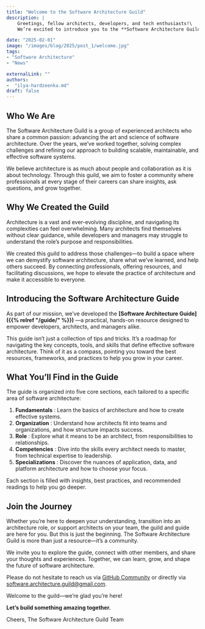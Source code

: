 ```yaml
---
title: "Welcome to the Software Architecture Guild"
description: |
    Greetings, fellow architects, developers, and tech enthusiasts!\
    We’re excited to introduce you to the **Software Architecture Guild**, a community dedicated to growing, learning, and sharing knowledge in the field of software architecture. Whether you’re a developer looking to expand your skills, an architect striving to refine your craft, or a manager seeking to better understand architectural roles, you’ve come to the right place.

date: "2025-02-01"
image: "/images/blog/2025/post_1/welcome.jpg"                
tags:                     
- "Software Architecture"
- "News"

externalLink: ""
authors:
-  "ilya-hardzeenka.md"
draft: false
---
```

## Who We Are

The Software Architecture Guild is a group of experienced architects who share a common passion: advancing the art and science of software architecture. Over the years, we’ve worked together, solving complex challenges and refining our approach to building scalable, maintainable, and effective software systems.

We believe architecture is as much about people and collaboration as it is about technology. Through this guild, we aim to foster a community where professionals at every stage of their careers can share insights, ask questions, and grow together.

## Why We Created the Guild

Architecture is a vast and ever-evolving discipline, and navigating its complexities can feel overwhelming. Many architects find themselves without clear guidance, while developers and managers may struggle to understand the role’s purpose and responsibilities.

We created this guild to address those challenges—to build a space where we can demystify software architecture, share what we’ve learned, and help others succeed. By connecting professionals, offering resources, and facilitating discussions, we hope to elevate the practice of architecture and make it accessible to everyone.

## Introducing the Software Architecture Guide

As part of our mission, we’ve developed the **[Software Architecture Guide]({{% relref "/guide/" %}})** —a practical, hands-on resource designed to empower developers, architects, and managers alike.

This guide isn’t just a collection of tips and tricks. It’s a roadmap for navigating the key concepts, tools, and skills that define effective software architecture. Think of it as a compass, pointing you toward the best resources, frameworks, and practices to help you grow in your career.

## What You’ll Find in the Guide

The guide is organized into five core sections, each tailored to a specific area of software architecture:

1. **Fundamentals** : Learn the basics of architecture and how to create effective systems.
2. **Organization** : Understand how architects fit into teams and organizations, and how structure impacts success.
3. **Role** : Explore what it means to be an architect, from responsibilities to relationships.
4. **Competencies** : Dive into the skills every architect needs to master, from technical expertise to leadership.
5. **Specializations** : Discover the nuances of application, data, and platform architecture and how to choose your focus.

Each section is filled with insights, best practices, and recommended readings to help you go deeper.

## Join the Journey

Whether you’re here to deepen your understanding, transition into an architecture role, or support architects on your team, the guild and guide are here for you. But this is just the beginning. The Software Architecture Guild is more than just a resource—it’s a community.

We invite you to explore the guide, connect with other members, and share your thoughts and experiences. Together, we can learn, grow, and shape the future of software architecture.

Please do not hesitate to reach us via [GitHub Community](https://github.com/orgs/software-architecture-guild/discussions) or directly via [software.architecture.guild@gmail.com](mailto:software.architecture.guild@gmail.com).

Welcome to the guild—we’re glad you’re here!

**Let’s build something amazing together.**

Cheers,
The Software Architecture Guild Team
